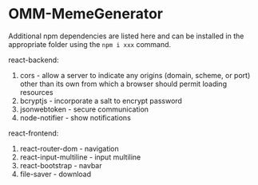# OMM-MemeGenerator

Additional npm dependencies are listed here and can be installed in the appropriate folder using the ```npm i xxx``` command.

react-backend:
1. cors - allow a server to indicate any origins (domain, scheme, or port) other than its own from which a browser should permit loading resources
2. bcryptjs - incorporate a salt to encrypt password
3. jsonwebtoken - secure communication
4. node-notifier - show notifications

react-frontend:
1. react-router-dom - navigation
2. react-input-multiline - input multiline
3. react-bootstrap - navbar
4. file-saver - download
